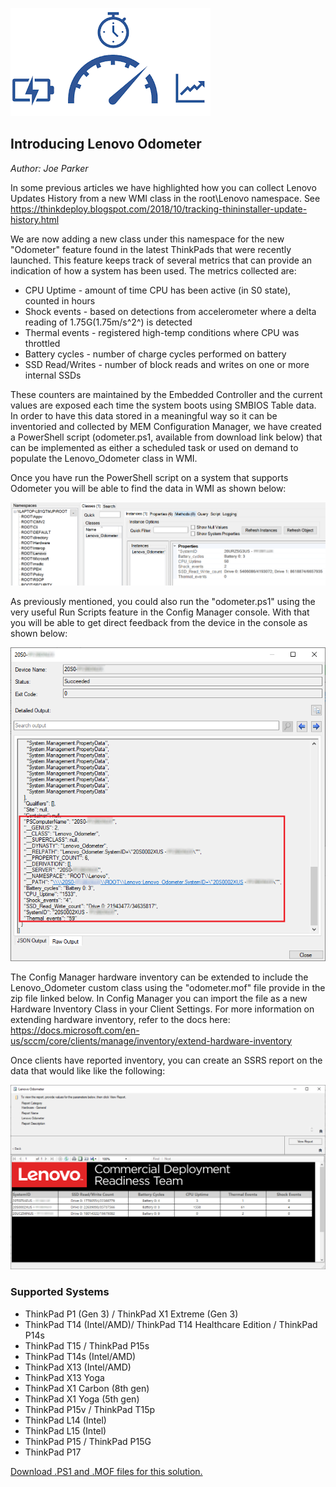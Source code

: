 ![](../img/2020/odometer_image.png)

## Introducing Lenovo Odometer
*Author: Joe Parker*

In some previous articles we have highlighted how you can collect Lenovo Updates History from a new WMI class in the root\Lenovo namespace. See https://thinkdeploy.blogspot.com/2018/10/tracking-thininstaller-update-history.html

We are now adding a new class under this namespace for the new "Odometer" feature found in the latest ThinkPads that were recently launched.  This feature keeps track of several metrics that can provide an indication of how a system has been used.  The metrics collected are:
* CPU Uptime - amount of time CPU has been active (in S0 state), counted in hours
* Shock events - based on detections from accelerometer where a delta reading of 1.75G(1.75m/s^2^) is detected
* Thermal events - registered high-temp conditions where CPU was throttled
* Battery cycles - number of charge cycles performed on battery
* SSD Read/Writes - number of block reads and writes on one or more internal SSDs

These counters are maintained by the Embedded Controller and the current values are exposed each time the system boots using SMBIOS Table data. In order to have this data stored in a meaningful way so it can be inventoried and collected by MEM Configuration Manager, we have created a PowerShell script (odometer.ps1, available from download link below) that can be implemented as either a scheduled task or used on demand to populate the Lenovo_Odometer class in WMI. 

Once you have run the PowerShell script on a system that supports Odometer you will be able to find the data in WMI as shown below:

![](../img/2020/odometerdata.png)

As previously mentioned, you could also run the "odometer.ps1" using the very useful Run Scripts feature in the Config Manager console.  With that you will be able to get direct feedback from the device in the console as shown below:

![](../img/2020/runscript2.png)

The Config Manager hardware inventory can be extended to include the Lenovo_Odometer custom class using the "odometer.mof" file provide in the zip file linked below. In Config Manager you can import the file as a new Hardware Inventory Class in your Client Settings. For more information on extending hardware inventory, refer to the docs here:
https://docs.microsoft.com/en-us/sccm/core/clients/manage/inventory/extend-hardware-inventory

Once clients have reported inventory, you can create an SSRS report on the data that would like like the following:

![](../img/2020/report2.png)

### Supported Systems
* ThinkPad P1 (Gen 3) / ThinkPad X1 Extreme (Gen 3)
* ThinkPad T14 (Intel/AMD)/ ThinkPad T14 Healthcare Edition / ThinkPad P14s
* ThinkPad T15 / ThinkPad P15s
* ThinkPad T14s (Intel/AMD)
* ThinkPad X13 (Intel/AMD)
* ThinkPad X13 Yoga
* ThinkPad X1 Carbon (8th gen)
* ThinkPad X1 Yoga (5th gen)
* ThinkPad P15v / ThinkPad T15p
* ThinkPad L14 (Intel)
* ThinkPad L15 (Intel)
* ThinkPad P15 / ThinkPad P15G
* ThinkPad P17

[Download .PS1 and .MOF files for this solution.](https://download.lenovo.com/cdrt/tools/odometer_01.zip)
